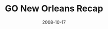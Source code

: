 ---
layout: media
category: media
title: "GO New Orleans Recap"
date: 2008-10-17
description: "What happens when 300+ crazy people invade New Orleans to rebuild the city and love kids who were displaced by Hurricane Katrina?"
tag: 
 - new-orleans
 - reachout
 - go
 - habitat
yt-embed-url: "//www.youtube.com/embed/GOgX9gu723Q"
video: "http://s3.amazonaws.com/crossroads-media/other-media/video/Go%20Nola.mp4"
video-poster: "http://s3.amazonaws.com/crossroads-media/images/GOnolarecap-still.jpg"
---